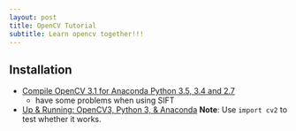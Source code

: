 ```yaml
---
layout: post
title: OpenCV Tutorial
subtitle: Learn opencv together!!!
---
```

## Installation
* [Compile OpenCV 3.1 for Anaconda Python 3.5, 3.4 and 2.7](https://www.scivision.co/anaconda-python-opencv3/)   
    * have some problems when using SIFT
* [Up & Running: OpenCV3, Python 3, & Anaconda](https://rivercitylabs.org/up-and-running-with-opencv3-and-python-3-anaconda-edition/)
**Note**: Use `import cv2` to test whether it works.
